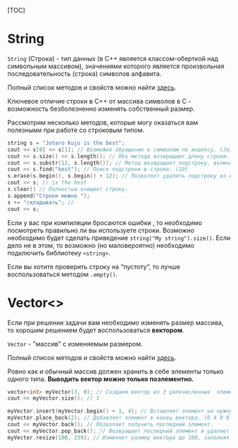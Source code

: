 [TOC]

#	String

`String` (Строка) - тип данных (в С++ является классом-оберткой над символьным массивом), значениями которого является произвольная последовательность (строка) символов алфавита. 

Полный список методов и свойств можно найти [здесь](https://en.cppreference.com/w/cpp/string/basic_string).

Ключевое отличие строки в С++ от массива символов в С - возможность безболезненно изменять собственный размер.

Рассмотрим несколько методов, которые могу оказаться вам полезными при работе со строковым типом.

```C++
string s = "Jotaro Kujo is the best";
cout << s[0] << s[1]; // Возможно обращение к символам по индексу. (Jo)
cout << s.size() << s.length(); // Оба метода возвращают длину строки. (23)
cout << s.substr(12, s.length()); // Метод возвращает подстроку, включая левый индекс  и исключая правый. (is the best)
cout << s.find("best"); // Поиск подстроки в строке. (19)
s.erase(s.begin(), s.begin() + 12); // Позволяет удалить подстроку из исходной строки.
cout << s; // is the best
s.clear() // Полностью очищает строку.
s.append("Строки можно ");
s += "складывать"; //
cout << s;
```



Если у вас при компиляции бросаются ошибки , то необходимо посмотреть правильно ли вы используете строки. Возможно необходимо будет сделать приведение `string("My string").size()`. Если дело не в этом, то возможно (но маловероятно) необходимо подключить библиотеку `<string>`.

Если вы хотите проверить строку на “пустоту“, то лучше воспользоваться методом `.empty()`.

#	Vector<>

Если при решении задачи вам необходимо изменять размер массива, то хорошим решением будет воспользоваться **вектором**.

`Vector` - "массив" с изменяемым размером.

Полный список методов и свойств можно найти [здесь](https://en.cppreference.com/w/cpp/container/vector).

Ровно как и обычный массив должен хранить в себе элементы только одного типа.
**Выводить вектор можно только поэлементно.**

```c++
vector<int> myVector(3, 0); // Создаем вектор из 3 целочисленных  элементов, проинициализированных нулями.
cout << myVector.size(); // 3

myVector.insert(myVector.begin() + 1, 4); // Вставляет элемент на нужную позицию. (0 4 0 0)
myVector.place_back(2); // Добавляет элемент в конец вектора. (0 4 0 0 2)
cout << myVector.back(); // Позволяет получить последний элемент.
cout << myVector.pop_back(); // Возвращает последний элемент и удаляет его.
myVector.resize(100, 239); // Изменяет размер вектора до 100, заполняя новые элементы числом 239 
```


